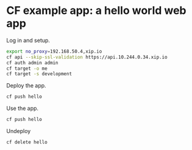 # CF example app: a hello world web app

Log in and setup.

```bash
export no_proxy=192.168.50.4,xip.io
cf api --skip-ssl-validation https://api.10.244.0.34.xip.io
cf auth admin admin
cf target -o me
cf target -s development
```

Deploy the app.

```bash
cf push hello
```

Use the app.

```bash
cf push hello
```

Undeploy

```bash
cf delete hello
```
